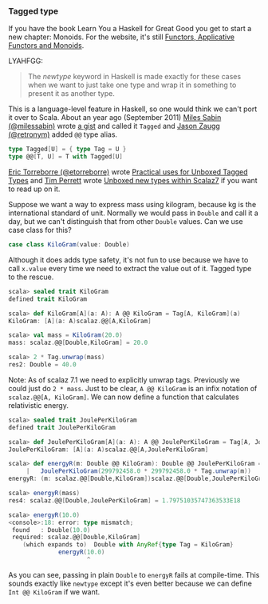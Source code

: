 
### Tagged type

If you have the book Learn You a Haskell for Great Good you get to start a new chapter: Monoids. For the website, it's still [Functors, Applicative Functors and Monoids](http://learnyouahaskell.com/functors-applicative-functors-and-monoids).

LYAHFGG:

> The *newtype* keyword in Haskell is made exactly for these cases when we want to just take one type and wrap it in something to present it as another type.

This is a language-level feature in Haskell, so one would think we can't port it over to Scala.
About an year ago (September 2011) [Miles Sabin (@milessabin)](https://twitter.com/milessabin) wrote [a gist](https://gist.github.com/89c9b47a91017973a35f) and called it `Tagged` and [Jason Zaugg (@retronym)](https://twitter.com/retronym) added `@@` type alias.

```scala
type Tagged[U] = { type Tag = U }
type @@[T, U] = T with Tagged[U]
```

[Eric Torreborre (@etorreborre)](http://twitter.com/etorreborre) wrote [Practical uses for Unboxed Tagged Types](http://etorreborre.blogspot.com/2011/11/practical-uses-for-unboxed-tagged-types.html) and [Tim Perrett](http://es.twitter.com/timperrett) wrote [Unboxed new types within Scalaz7](http://timperrett.com/2012/06/15/unboxed-new-types-within-scalaz7/) if you want to read up on it.

Suppose we want a way to express mass using kilogram, because kg is the international standard of unit. Normally we would pass in `Double` and call it a day, but we can't distinguish that from other `Double` values. Can we use case class for this?

```scala
case class KiloGram(value: Double)
```

Although it does adds type safety, it's not fun to use because we have to call `x.value` every time we need to extract the value out of it. Tagged type to the rescue.

```scala
scala> sealed trait KiloGram
defined trait KiloGram

scala> def KiloGram[A](a: A): A @@ KiloGram = Tag[A, KiloGram](a)
KiloGram: [A](a: A)scalaz.@@[A,KiloGram]

scala> val mass = KiloGram(20.0)
mass: scalaz.@@[Double,KiloGram] = 20.0

scala> 2 * Tag.unwrap(mass)
res2: Double = 40.0
```

Note: As of scalaz 7.1 we need to explicitly unwrap tags. Previously we could just do ```2 * mass```.
Just to be clear, `A @@ KiloGram` is an infix notation of `scalaz.@@[A, KiloGram]`. We can now define a function that calculates relativistic energy.

```scala
scala> sealed trait JoulePerKiloGram
defined trait JoulePerKiloGram

scala> def JoulePerKiloGram[A](a: A): A @@ JoulePerKiloGram = Tag[A, JoulePerKiloGram](a)
JoulePerKiloGram: [A](a: A)scalaz.@@[A,JoulePerKiloGram]

scala> def energyR(m: Double @@ KiloGram): Double @@ JoulePerKiloGram =
     |   JoulePerKiloGram(299792458.0 * 299792458.0 * Tag.unwrap(m))
energyR: (m: scalaz.@@[Double,KiloGram])scalaz.@@[Double,JoulePerKiloGram]

scala> energyR(mass)
res4: scalaz.@@[Double,JoulePerKiloGram] = 1.79751035747363533E18

scala> energyR(10.0)
<console>:18: error: type mismatch;
 found   : Double(10.0)
 required: scalaz.@@[Double,KiloGram]
    (which expands to)  Double with AnyRef{type Tag = KiloGram}
              energyR(10.0)
                      ^
```

As you can see, passing in plain `Double` to `energyR` fails at compile-time. This sounds exactly like `newtype` except it's even better because we can define `Int @@ KiloGram` if we want.

